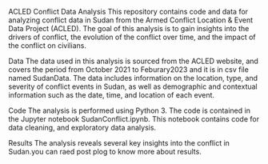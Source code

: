 ACLED Conflict Data Analysis
This repository contains code and data for analyzing conflict data in Sudan from the Armed Conflict Location & Event Data Project (ACLED). The goal of this analysis is to gain insights into the drivers of conflict, the evolution of the conflict over time, and the impact of the conflict on civilians.

Data
The data used in this analysis is sourced from the ACLED website, and covers the period from October 2021 to Feburary2023 and it is in csv file named SudanData. The data includes information on the location, type, and severity of conflict events in Sudan, as well as demographic and contextual information such as the date, time, and location of each event.

Code
The analysis is performed using Python 3. The code is contained in the Jupyter notebook SudanConflict.ipynb. This notebook contains code for data cleaning, and exploratory data analysis.

Results
The analysis reveals several key insights into the conflict in Sudan.you can raed post plog to know more about results.






